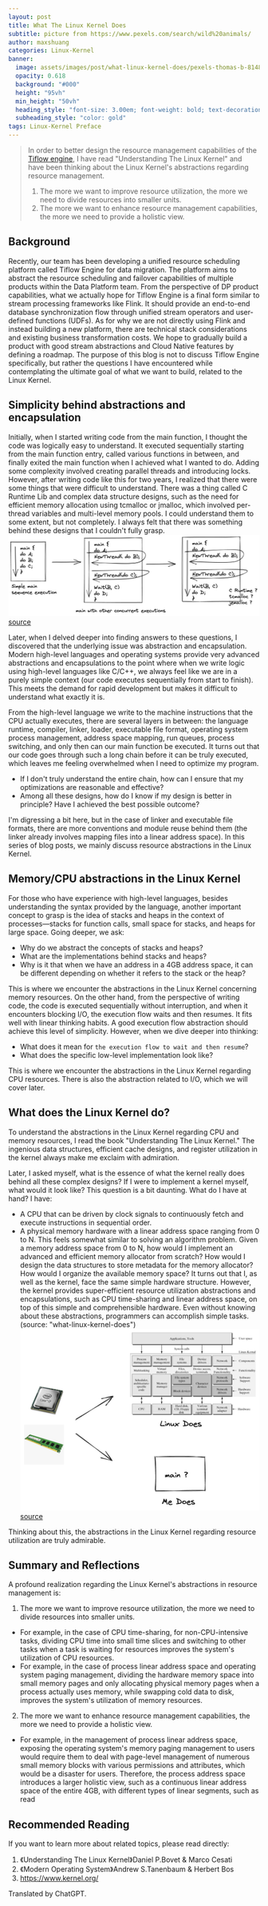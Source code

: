 ```yaml
---
layout: post
title: What The Linux Kernel Does
subtitle: picture from https://www.pexels.com/search/wild%20animals/ 
author: maxshuang
categories: Linux-Kernel
banner:
  image: assets/images/post/what-linux-kernel-does/pexels-thomas-b-814898.jpg
  opacity: 0.618
  background: "#000"
  height: "95vh"
  min_height: "50vh"
  heading_style: "font-size: 3.00em; font-weight: bold; text-decoration: underline"
  subheading_style: "color: gold"
tags: Linux-Kernel Preface 
---
```


> In order to better design the resource management capabilities of the [Tiflow engine](https://github.com/pingcap/tiflow/tree/master/engine), I have read "Understanding The Linux Kernel" and have been thinking about the Linux Kernel's abstractions regarding resource management.
> 1. The more we want to improve resource utilization, the more we need to divide resources into smaller units.
> 2. The more we want to enhance resource management capabilities, the more we need to provide a holistic view.

## Background
Recently, our team has been developing a unified resource scheduling platform called Tiflow Engine for data migration. The platform aims to abstract the resource scheduling and failover capabilities of multiple products within the Data Platform team. From the perspective of DP product capabilities, what we actually hope for Tiflow Engine is a final form similar to stream processing frameworks like Flink. It should provide an end-to-end database synchronization flow through unified stream operators and user-defined functions (UDFs). As for why we are not directly using Flink and instead building a new platform, there are technical stack considerations and existing business transformation costs. We hope to gradually build a product with good stream abstractions and Cloud Native features by defining a roadmap. The purpose of this blog is not to discuss Tiflow Engine specifically, but rather the questions I have encountered while contemplating the ultimate goal of what we want to build, related to the Linux Kernel.

## Simplicity behind abstractions and encapsulation
Initially, when I started writing code from the main function, I thought the code was logically easy to understand. It executed sequentially starting from the main function entry, called various functions in between, and finally exited the main function when I achieved what I wanted to do. Adding some complexity involved creating parallel threads and introducing locks. However, after writing code like this for two years, I realized that there were some things that were difficult to understand. There was a thing called C Runtime Lib and complex data structure designs, such as the need for efficient memory allocation using tcmalloc or jmalloc, which involved per-thread variables and multi-level memory pools. I could understand them to some extent, but not completely. I always felt that there was something behind these designs that I couldn't fully grasp.
![simple-main](/assets/images/post/what-linux-kernel-does/linux-kernel-does-2022-08-06-2237.png)
[source](https://excalidraw.com/#json=5isqDNfuTgIXKWxAbZRHN,JzhT_W-8X1R3uscwcOkj8w)

Later, when I delved deeper into finding answers to these questions, I discovered that the underlying issue was abstraction and encapsulation. Modern high-level languages and operating systems provide very advanced abstractions and encapsulations to the point where when we write logic using high-level languages like C/C++, we always feel like we are in a purely simple context (our code executes sequentially from start to finish). This meets the demand for rapid development but makes it difficult to understand what exactly it is.

From the high-level language we write to the machine instructions that the CPU actually executes, there are several layers in between: the language runtime, compiler, linker, loader, executable file format, operating system process management, address space mapping, run queues, process switching, and only then can our main function be executed. It turns out that our code goes through such a long chain before it can be truly executed, which leaves me feeling overwhelmed when I need to optimize my program.

* If I don't truly understand the entire chain, how can I ensure that my optimizations are reasonable and effective?
* Among all these designs, how do I know if my design is better in principle? Have I achieved the best possible outcome?

I'm digressing a bit here, but in the case of linker and executable file formats, there are more conventions and module reuse behind them (the linker already involves mapping files into a linear address space). In this series of blog posts, we mainly discuss resource abstractions in the Linux Kernel.

## Memory/CPU abstractions in the Linux Kernel
For those who have experience with high-level languages, besides understanding the syntax provided by the language, another important concept to grasp is the idea of stacks and heaps in the context of processes—stacks for function calls, small space for stacks, and heaps for large space. Going deeper, we ask:

* Why do we abstract the concepts of stacks and heaps?
* What are the implementations behind stacks and heaps?
* Why is it that when we have an address in a 4GB address space, it can be different depending on whether it refers to the stack or the heap?

This is where we encounter the abstractions in the Linux Kernel concerning memory resources. On the other hand, from the perspective of writing code, the code is executed sequentially without interruption, and when it encounters blocking I/O, the execution flow waits and then resumes. It fits well with linear thinking habits. A good execution flow abstraction should achieve this level of simplicity. However, when we dive deeper into thinking:

* What does it mean for `the execution flow to wait and then resume`?
* What does the specific low-level implementation look like?

This is where we encounter the abstractions in the Linux Kernel regarding CPU resources. There is also the abstraction related to I/O, which we will cover later.

## What does the Linux Kernel do?
To understand the abstractions in the Linux Kernel regarding CPU and memory resources, I read the book "Understanding The Linux Kernel." The ingenious data structures, efficient cache designs, and register utilization in the kernel always make me exclaim with admiration.

Later, I asked myself, what is the essence of what the kernel really does behind all these complex designs? If I were to implement a kernel myself, what would it look like? This question is a bit daunting. What do I have at hand? I have:

* A CPU that can be driven by clock signals to continuously fetch and execute instructions in sequential order.
* A physical memory hardware with a linear address space ranging from 0 to N.
This feels somewhat similar to solving an algorithm problem. Given a memory address space from 0 to N, how would I implement an advanced and efficient memory allocator from scratch? How would I design the data structures to store metadata for the memory allocator? How would I organize the available memory space? It turns out that I, as well as the kernel, face the same simple hardware structure. However, the kernel provides super-efficient resource utilization abstractions and encapsulations, such as CPU time-sharing and linear address space, on top of this simple and comprehensible hardware. Even without knowing about these abstractions, programmers can accomplish simple tasks. (source: "what-linux-kernel-does")
![what-linux-kernel-does](/assets/images/post/what-linux-kernel-does/linux-does-2022-08-06-2346.png)
[source](https://excalidraw.com/#json=ZGufgOYmBZXjHklUQaw4x,r4fqGYMiBdpT3as5QoTxAg)

Thinking about this, the abstractions in the Linux Kernel regarding resource utilization are truly admirable.

## Summary and Reflections
A profound realization regarding the Linux Kernel's abstractions in resource management is:

1. The more we want to improve resource utilization, the more we need to divide resources into smaller units.
* For example, in the case of CPU time-sharing, for non-CPU-intensive tasks, dividing CPU time into small time slices and switching to other tasks when a task is waiting for resources improves the system's utilization of CPU resources.
* For example, in the case of process linear address space and operating system paging management, dividing the hardware memory space into small memory pages and only allocating physical memory pages when a process actually uses memory, while swapping cold data to disk, improves the system's utilization of memory resources.
2. The more we want to enhance resource management capabilities, the more we need to provide a holistic view.
* For example, in the management of process linear address space, exposing the operating system's memory paging management to users would require them to deal with page-level management of numerous small memory blocks with various permissions and attributes, which would be a disaster for users. Therefore, the process address space introduces a larger holistic view, such as a continuous linear address space of the entire 4GB, with different types of linear segments, such as read

## Recommended Reading
If you want to learn more about related topics, please read directly:
1. 《Understanding The Linux Kernel》Daniel P.Bovet & Marco Cesati  
2. 《Modern Operating System》Andrew S.Tanenbaum & Herbert Bos
3.  https://www.kernel.org/

Translated by ChatGPT.
